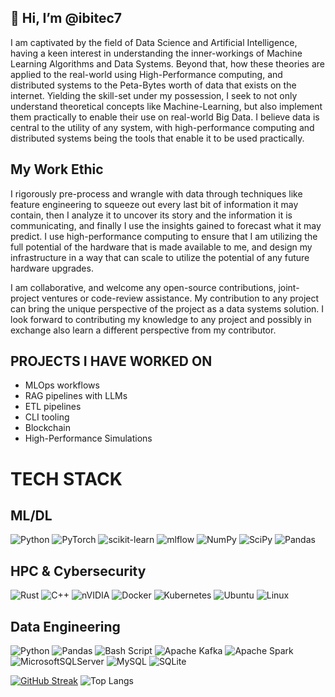 ## 👋 Hi, I’m @ibitec7
I am captivated by the field of Data Science and Artificial Intelligence, having a keen interest in understanding the inner-workings of Machine Learning Algorithms and Data Systems. Beyond that, how these theories are applied to the real-world using High-Performance computing, and distributed systems to the Peta-Bytes worth of data that exists on the internet. Yielding the skill-set under my possession, I seek to not only understand theoretical concepts like Machine-Learning, but also implement them practically to enable their use on real-world Big Data. I believe data is central to the utility of any system, with high-performance computing and distributed systems being the tools that enable it to be used practically.

## My Work Ethic
I rigorously pre-process and wrangle with data through techniques like feature engineering to squeeze out every last bit of information it may contain, then I analyze it to uncover its story and the information it is communicating, and finally I use the insights gained to forecast what it may predict. I use high-performance computing to ensure that I am utilizing the full potential of the hardware that is made available to me, and design my infrastructure in a way that can scale to utilize the potential of any future hardware upgrades.

I am collaborative, and welcome any open-source contributions, joint-project ventures or code-review assistance. My contribution to any project can bring the unique perspective of the project as a data systems solution. I look forward to contributing my knowledge to any project and possibly in exchange also learn a different perspective from my contributor. 

  ## PROJECTS I HAVE WORKED ON
  - MLOps workflows
  - RAG pipelines with LLMs
  - ETL pipelines
  - CLI tooling
  - Blockchain
  - High-Performance Simulations

  # TECH STACK
  ## ML/DL
  ![Python](https://img.shields.io/badge/python-3670A0?style=for-the-badge&logo=python&logoColor=ffdd54)
  ![PyTorch](https://img.shields.io/badge/PyTorch-%23EE4C2C.svg?style=for-the-badge&logo=PyTorch&logoColor=white)
  ![scikit-learn](https://img.shields.io/badge/scikit--learn-%23F7931E.svg?style=for-the-badge&logo=scikit-learn&logoColor=white)
  ![mlflow](https://img.shields.io/badge/mlflow-%23d9ead3.svg?style=for-the-badge&logo=mlflow&logoColor=blue)
  ![NumPy](https://img.shields.io/badge/numpy-%23013243.svg?style=for-the-badge&logo=numpy&logoColor=white)
  ![SciPy](https://img.shields.io/badge/SciPy-%230C55A5.svg?style=for-the-badge&logo=scipy&logoColor=%white)
  ![Pandas](https://img.shields.io/badge/pandas-%23150458.svg?style=for-the-badge&logo=pandas&logoColor=white)
  

  ## HPC & Cybersecurity
  ![Rust](https://img.shields.io/badge/rust-%23000000.svg?style=for-the-badge&logo=rust&logoColor=white)
  ![C++](https://img.shields.io/badge/c++-%2300599C.svg?style=for-the-badge&logo=c%2B%2B&logoColor=white)
  ![nVIDIA](https://img.shields.io/badge/cuda-000000.svg?style=for-the-badge&logo=nVIDIA&logoColor=green)
  ![Docker](https://img.shields.io/badge/docker-%230db7ed.svg?style=for-the-badge&logo=docker&logoColor=white)
  ![Kubernetes](https://img.shields.io/badge/kubernetes-%23326ce5.svg?style=for-the-badge&logo=kubernetes&logoColor=white)
  ![Ubuntu](https://img.shields.io/badge/Ubuntu-E95420?style=for-the-badge&logo=ubuntu&logoColor=white)
  ![Linux](https://img.shields.io/badge/Linux-FCC624?style=for-the-badge&logo=linux&logoColor=black)

  ## Data Engineering
  ![Python](https://img.shields.io/badge/python-3670A0?style=for-the-badge&logo=python&logoColor=ffdd54)
  ![Pandas](https://img.shields.io/badge/pandas-%23150458.svg?style=for-the-badge&logo=pandas&logoColor=white)
  ![Bash Script](https://img.shields.io/badge/bash_script-%23121011.svg?style=for-the-badge&logo=gnu-bash&logoColor=white)
  ![Apache Kafka](https://img.shields.io/badge/Apache%20Kafka-000?style=for-the-badge&logo=apachekafka)
  ![Apache Spark](https://img.shields.io/badge/Apache%20Spark-FDEE21?style=flat-square&logo=apachespark&logoColor=black)
  ![MicrosoftSQLServer](https://img.shields.io/badge/Microsoft%20SQL%20Server-CC2927?style=for-the-badge&logo=microsoft%20sql%20server&logoColor=white)
  ![MySQL](https://img.shields.io/badge/mysql-4479A1.svg?style=for-the-badge&logo=mysql&logoColor=white)
  ![SQLite](https://img.shields.io/badge/sqlite-%2307405e.svg?style=for-the-badge&logo=sqlite&logoColor=white)
  
  

[![GitHub Streak](https://github-readme-streak-stats-delta-lac.vercel.app/?user=ibitec7&theme=dark&hide_border=true)](https://git.io/streak-stats)
![Top Langs](https://github-readme-stats.vercel.app/api/top-langs/?username=ibitec7&bg_color=151515&border_color=151515&text_color=ffffff&layout=compact&hide=jupyter%20notebook)

<!---
ibitec7/ibitec7 is a ✨ special ✨ repository because its `README.md` (this file) appears on your GitHub profile.
You can click the Preview link to take a look at your changes.
--->
